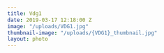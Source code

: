```yaml
---
title: Vdg1
date: 2019-03-17 12:18:00 Z
image: "/uploads/VDG1.jpg"
thumbnail-image: "/uploads/{VDG1}_thumbnail.jpg"
layout: photo
---
```


